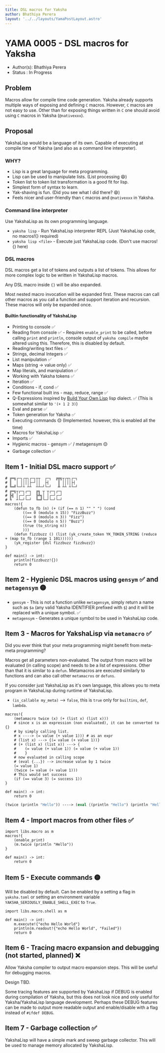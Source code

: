 ```yaml
---
title: DSL macros for Yaksha
author: Bhathiya Perera
layout: '../../layouts/YamaPostLayout.astro'
---
```


# YAMA 0005 - DSL macros for Yaksha

- Author(s): Bhathiya Perera
- Status   : In Progress


## Problem

Macros allow for compile time code generation. Yaksha already supports multiple ways of exposing and defining `C` macros. However, `C` macros are not easy to use. Other than for exposing things written in `C` one should avoid using `C` macros in Yaksha (`@nativexxx`).

## Proposal

YakshaLisp would be a language of its own. Capable of executing at compile time of Yaksha (and also as a command line interpreter).

### WHY?

* Lisp is a great language for meta programming.
* Lisp can be used to manipulate lists. (List processing 😄)
* Token list to token list transformation is a good fit for lisp.
* Simplest form of syntax to learn.
* Yak-shaving is fun. (Did you see what I did there? 😄)
* Feels nicer and user-friendly than `C` macros and `@nativexxx` in Yaksha.

### Command line interpreter

Use YakshaLisp as its own programming language.

* `yaksha lisp` - Run YakshaLisp interpreter REPL (Just YakshaLisp code, no macros!{} required) 
* `yaksha lisp <file>` - Execute just YakshaLisp code. (Don't use macros!{} here)

### DSL macros

DSL macros get a list of tokens and outputs a list of tokens. This allows for more complex logic to be written in YakshaLisp macros.

Any DSL macro inside `{}` will be also expanded. 

Most nested macro invocation will be expanded first. These macros can call other macros as you call a function and support iteration and recursion. These macros will only be expanded once.

#### Builtin functionality of YakshaLisp

* Printing to console ✅
* Reading from console ✅ - Requires `enable_print` to be called, before calling `print` and `println`, console output of `yaksha compile` maybe altered using this. Therefore, this is disabled by default.
* Reading/writing text files ✅
* Strings, decimal Integers ✅
* List manipulation ✅
* Maps (string -> value only) ✅
* Map literals, and manipulation ✅
* Working with Yaksha tokens ✅
* Iteration ✅
* Conditions - if, cond ✅
* Few functional built ins - map, reduce, range ✅
* Q-Expressions inspired by [Build Your Own Lisp](http://www.buildyourownlisp.com/) lisp dialect. ✅ (This is somewhat similar to `'(+ 1 2 3)`)
* Eval and parse ✅
* Token generation for Yaksha ✅
* Executing commands 🟡 (Implemented. however, this is enabled all the time)
* Macros for YakshaLisp ✅
* Imports ✅
* Hygienic macros - gensym ✅ / metagensym 🟡
* Garbage collection ✅

## Item 1 - Initial DSL macro support ✅

```yaksha
# ╔═╗┌─┐┌┬┐┌─┐┬┬  ┌─┐  ╔╦╗┬┌┬┐┌─┐
# ║  │ ││││├─┘││  ├┤    ║ ││││├┤
# ╚═╝└─┘┴ ┴┴  ┴┴─┘└─┘   ╩ ┴┴ ┴└─┘
# ╔═╗┬┌─┐┌─┐  ╔╗ ┬ ┬┌─┐┌─┐
# ╠╣ │┌─┘┌─┘  ╠╩╗│ │┌─┘┌─┘
# ╚  ┴└─┘└─┘  ╚═╝└─┘└─┘└─┘
macros!{
    (defun to_fb (n) (+ (if (== n 1) "" " ") (cond
        ((== 0 (modulo n 15)) "FizzBuzz")
        ((== 0 (modulo n 3)) "Fizz")
        ((== 0 (modulo n 5)) "Buzz")
        (true (to_string n))
        )))
    (defun fizzbuzz () (list (yk_create_token YK_TOKEN_STRING (reduce + (map to_fb (range 1 101))))))
    (yk_register {dsl fizzbuzz fizzbuzz})
}

def main() -> int:
    println(fizzbuzz!{})
    return 0
```

## Item 2 - Hygienic DSL macros using `gensym` ✅ and `metagensym` 🟡

* `gensym` - This is not a function unlike `metagensym`, simply return a name such as `$a` (any valid Yaksha IDENTIFIER prefixed with `$`) and it will be replaced with a unique symbol. ✅
* `metagensym` - Generates a unique symbol to be used in YakshaLisp code.

## Item 3 - Macros for YakshaLisp via `metamacro` ✅

Did you ever think that your meta programming might benefit from meta-meta programming?

Macros get all parameters non-evaluated. The output from macro will be evaluated (in calling scope) and needs to be a list of expressions.
Other than that it is similar to a `defun`. Metamacros are executed similarly to functions and can also call other `metamacros` or `defuns`.

If you consider just YakshaLisp as it's own language, this allows you to meta program in YakshaLisp during runtime of YakshaLisp.

* `(is_callable my_meta)` --> `false`, this is `true` only for `builtins`, `def`, `lambda`.

```yaksha
macros!{
    (metamacro twice (x) (+ (list x) (list x)))
    # since x is an expression (non evaluated), it can be converted to {}
    # by simply calling list. 
    # x ----> (= value (+ value 1))) # as an expr
    # (list x) ---> {(= value (+ value 1))}
    # (+ (list x) (list x)) ---> {
    #    (= value (+ value 1)) (= value (+ value 1))
    #    }
    # now evaluated in calling scope
    # (eval {...}) --> increase value by 1 twice
    (= value 1)
    (twice (= value (+ value 1)))
    # This would set success
    (if (== value 3) (= success 1))
}

def main() -> int:
    return 0
```

```scheme
(twice (println "Hello")) ----> (eval {(println "Hello") (println "Hello")})
```

## Item 4 - Import macros from other files ✅

```yaksha
import libs.macro as m
macros!{
    (enable_print)
    (m.twice (println "Hello"))
}

def main() -> int:
    return 0
```

## Item 5 - Execute commands 🟡

Will be disabled by default. Can be enabled by a setting a flag in `yaksha.toml` or setting an environment variable `YAKSHA_SERIOUSLY_ENABLE_SHELL_EXEC` to `True`.

```yaksha
import libs.macro.shell as m

def main() -> int:
    m.execute!{"echo Hello World"}
    println(m.readout!{"echo Hello World", "Failed"})
    return 0
```

## Item 6 - Tracing macro expansion and debugging (not started, planned) ❌

Allow Yaksha compiler to output macro expansion steps. This will be useful for debugging macros.

Design TBD.

Some tracing features are supported by YakshaLisp if DEBUG is enabled during compilation of Yaksha, but this does not look nice and only useful for Yaksha/YakshaLisp language development. Perhaps these DEBUG features can be made to output more readable output and enable/disable with a flag instead of `#ifdef DEBUG`.

## Item 7 - Garbage collection ✅

YakshaLisp will have a simple mark and sweep garbage collector. This will be used to manage memory allocated by YakshaLisp.
